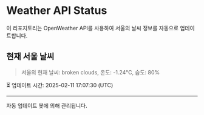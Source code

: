 
# Weather API Status

이 리포지토리는 OpenWeather API를 사용하여 서울의 날씨 정보를 자동으로 업데이트합니다.

## 현재 서울 날씨
> 서울의 현재 날씨: broken clouds, 온도: -1.24°C, 습도: 80%

⏳ 업데이트 시간: 2025-02-11 17:07:30 (UTC)

---
자동 업데이트 봇에 의해 관리됩니다.
